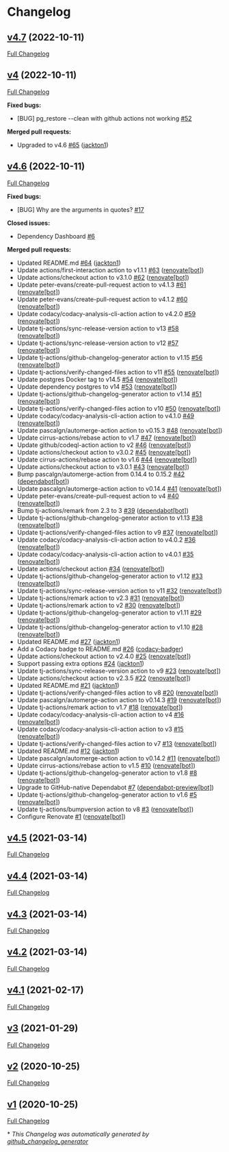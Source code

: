 # Changelog

## [v4.7](https://github.com/tj-actions/pg-restore/tree/v4.7) (2022-10-11)

[Full Changelog](https://github.com/tj-actions/pg-restore/compare/v4...v4.7)

## [v4](https://github.com/tj-actions/pg-restore/tree/v4) (2022-10-11)

[Full Changelog](https://github.com/tj-actions/pg-restore/compare/v4.6...v4)

**Fixed bugs:**

- \[BUG\] pg\_restore --clean with github actions not working [\#52](https://github.com/tj-actions/pg-restore/issues/52)

**Merged pull requests:**

- Upgraded to v4.6 [\#65](https://github.com/tj-actions/pg-restore/pull/65) ([jackton1](https://github.com/jackton1))

## [v4.6](https://github.com/tj-actions/pg-restore/tree/v4.6) (2022-10-11)

[Full Changelog](https://github.com/tj-actions/pg-restore/compare/v4.5...v4.6)

**Fixed bugs:**

- \[BUG\] Why are the arguments in quotes? [\#17](https://github.com/tj-actions/pg-restore/issues/17)

**Closed issues:**

- Dependency Dashboard [\#6](https://github.com/tj-actions/pg-restore/issues/6)

**Merged pull requests:**

- Updated README.md [\#64](https://github.com/tj-actions/pg-restore/pull/64) ([jackton1](https://github.com/jackton1))
- Update actions/first-interaction action to v1.1.1 [\#63](https://github.com/tj-actions/pg-restore/pull/63) ([renovate[bot]](https://github.com/apps/renovate))
- Update actions/checkout action to v3.1.0 [\#62](https://github.com/tj-actions/pg-restore/pull/62) ([renovate[bot]](https://github.com/apps/renovate))
- Update peter-evans/create-pull-request action to v4.1.3 [\#61](https://github.com/tj-actions/pg-restore/pull/61) ([renovate[bot]](https://github.com/apps/renovate))
- Update peter-evans/create-pull-request action to v4.1.2 [\#60](https://github.com/tj-actions/pg-restore/pull/60) ([renovate[bot]](https://github.com/apps/renovate))
- Update codacy/codacy-analysis-cli-action action to v4.2.0 [\#59](https://github.com/tj-actions/pg-restore/pull/59) ([renovate[bot]](https://github.com/apps/renovate))
- Update tj-actions/sync-release-version action to v13 [\#58](https://github.com/tj-actions/pg-restore/pull/58) ([renovate[bot]](https://github.com/apps/renovate))
- Update tj-actions/sync-release-version action to v12 [\#57](https://github.com/tj-actions/pg-restore/pull/57) ([renovate[bot]](https://github.com/apps/renovate))
- Update tj-actions/github-changelog-generator action to v1.15 [\#56](https://github.com/tj-actions/pg-restore/pull/56) ([renovate[bot]](https://github.com/apps/renovate))
- Update tj-actions/verify-changed-files action to v11 [\#55](https://github.com/tj-actions/pg-restore/pull/55) ([renovate[bot]](https://github.com/apps/renovate))
- Update postgres Docker tag to v14.5 [\#54](https://github.com/tj-actions/pg-restore/pull/54) ([renovate[bot]](https://github.com/apps/renovate))
- Update dependency postgres to v14 [\#53](https://github.com/tj-actions/pg-restore/pull/53) ([renovate[bot]](https://github.com/apps/renovate))
- Update tj-actions/github-changelog-generator action to v1.14 [\#51](https://github.com/tj-actions/pg-restore/pull/51) ([renovate[bot]](https://github.com/apps/renovate))
- Update tj-actions/verify-changed-files action to v10 [\#50](https://github.com/tj-actions/pg-restore/pull/50) ([renovate[bot]](https://github.com/apps/renovate))
- Update codacy/codacy-analysis-cli-action action to v4.1.0 [\#49](https://github.com/tj-actions/pg-restore/pull/49) ([renovate[bot]](https://github.com/apps/renovate))
- Update pascalgn/automerge-action action to v0.15.3 [\#48](https://github.com/tj-actions/pg-restore/pull/48) ([renovate[bot]](https://github.com/apps/renovate))
- Update cirrus-actions/rebase action to v1.7 [\#47](https://github.com/tj-actions/pg-restore/pull/47) ([renovate[bot]](https://github.com/apps/renovate))
- Update github/codeql-action action to v2 [\#46](https://github.com/tj-actions/pg-restore/pull/46) ([renovate[bot]](https://github.com/apps/renovate))
- Update actions/checkout action to v3.0.2 [\#45](https://github.com/tj-actions/pg-restore/pull/45) ([renovate[bot]](https://github.com/apps/renovate))
- Update cirrus-actions/rebase action to v1.6 [\#44](https://github.com/tj-actions/pg-restore/pull/44) ([renovate[bot]](https://github.com/apps/renovate))
- Update actions/checkout action to v3.0.1 [\#43](https://github.com/tj-actions/pg-restore/pull/43) ([renovate[bot]](https://github.com/apps/renovate))
- Bump pascalgn/automerge-action from 0.14.4 to 0.15.2 [\#42](https://github.com/tj-actions/pg-restore/pull/42) ([dependabot[bot]](https://github.com/apps/dependabot))
- Update pascalgn/automerge-action action to v0.14.4 [\#41](https://github.com/tj-actions/pg-restore/pull/41) ([renovate[bot]](https://github.com/apps/renovate))
- Update peter-evans/create-pull-request action to v4 [\#40](https://github.com/tj-actions/pg-restore/pull/40) ([renovate[bot]](https://github.com/apps/renovate))
- Bump tj-actions/remark from 2.3 to 3 [\#39](https://github.com/tj-actions/pg-restore/pull/39) ([dependabot[bot]](https://github.com/apps/dependabot))
- Update tj-actions/github-changelog-generator action to v1.13 [\#38](https://github.com/tj-actions/pg-restore/pull/38) ([renovate[bot]](https://github.com/apps/renovate))
- Update tj-actions/verify-changed-files action to v9 [\#37](https://github.com/tj-actions/pg-restore/pull/37) ([renovate[bot]](https://github.com/apps/renovate))
- Update codacy/codacy-analysis-cli-action action to v4.0.2 [\#36](https://github.com/tj-actions/pg-restore/pull/36) ([renovate[bot]](https://github.com/apps/renovate))
- Update codacy/codacy-analysis-cli-action action to v4.0.1 [\#35](https://github.com/tj-actions/pg-restore/pull/35) ([renovate[bot]](https://github.com/apps/renovate))
- Update actions/checkout action [\#34](https://github.com/tj-actions/pg-restore/pull/34) ([renovate[bot]](https://github.com/apps/renovate))
- Update tj-actions/github-changelog-generator action to v1.12 [\#33](https://github.com/tj-actions/pg-restore/pull/33) ([renovate[bot]](https://github.com/apps/renovate))
- Update tj-actions/sync-release-version action to v11 [\#32](https://github.com/tj-actions/pg-restore/pull/32) ([renovate[bot]](https://github.com/apps/renovate))
- Update tj-actions/remark action to v2.3 [\#31](https://github.com/tj-actions/pg-restore/pull/31) ([renovate[bot]](https://github.com/apps/renovate))
- Update tj-actions/remark action to v2 [\#30](https://github.com/tj-actions/pg-restore/pull/30) ([renovate[bot]](https://github.com/apps/renovate))
- Update tj-actions/github-changelog-generator action to v1.11 [\#29](https://github.com/tj-actions/pg-restore/pull/29) ([renovate[bot]](https://github.com/apps/renovate))
- Update tj-actions/github-changelog-generator action to v1.10 [\#28](https://github.com/tj-actions/pg-restore/pull/28) ([renovate[bot]](https://github.com/apps/renovate))
- Updated README.md [\#27](https://github.com/tj-actions/pg-restore/pull/27) ([jackton1](https://github.com/jackton1))
- Add a Codacy badge to README.md [\#26](https://github.com/tj-actions/pg-restore/pull/26) ([codacy-badger](https://github.com/codacy-badger))
- Update actions/checkout action to v2.4.0 [\#25](https://github.com/tj-actions/pg-restore/pull/25) ([renovate[bot]](https://github.com/apps/renovate))
- Support passing extra options [\#24](https://github.com/tj-actions/pg-restore/pull/24) ([jackton1](https://github.com/jackton1))
- Update tj-actions/sync-release-version action to v9 [\#23](https://github.com/tj-actions/pg-restore/pull/23) ([renovate[bot]](https://github.com/apps/renovate))
- Update actions/checkout action to v2.3.5 [\#22](https://github.com/tj-actions/pg-restore/pull/22) ([renovate[bot]](https://github.com/apps/renovate))
- Updated README.md [\#21](https://github.com/tj-actions/pg-restore/pull/21) ([jackton1](https://github.com/jackton1))
- Update tj-actions/verify-changed-files action to v8 [\#20](https://github.com/tj-actions/pg-restore/pull/20) ([renovate[bot]](https://github.com/apps/renovate))
- Update pascalgn/automerge-action action to v0.14.3 [\#19](https://github.com/tj-actions/pg-restore/pull/19) ([renovate[bot]](https://github.com/apps/renovate))
- Update tj-actions/remark action to v1.7 [\#18](https://github.com/tj-actions/pg-restore/pull/18) ([renovate[bot]](https://github.com/apps/renovate))
- Update codacy/codacy-analysis-cli-action action to v4 [\#16](https://github.com/tj-actions/pg-restore/pull/16) ([renovate[bot]](https://github.com/apps/renovate))
- Update codacy/codacy-analysis-cli-action action to v3 [\#15](https://github.com/tj-actions/pg-restore/pull/15) ([renovate[bot]](https://github.com/apps/renovate))
- Update tj-actions/verify-changed-files action to v7 [\#13](https://github.com/tj-actions/pg-restore/pull/13) ([renovate[bot]](https://github.com/apps/renovate))
- Updated README.md [\#12](https://github.com/tj-actions/pg-restore/pull/12) ([jackton1](https://github.com/jackton1))
- Update pascalgn/automerge-action action to v0.14.2 [\#11](https://github.com/tj-actions/pg-restore/pull/11) ([renovate[bot]](https://github.com/apps/renovate))
- Update cirrus-actions/rebase action to v1.5 [\#10](https://github.com/tj-actions/pg-restore/pull/10) ([renovate[bot]](https://github.com/apps/renovate))
- Update tj-actions/github-changelog-generator action to v1.8 [\#8](https://github.com/tj-actions/pg-restore/pull/8) ([renovate[bot]](https://github.com/apps/renovate))
- Upgrade to GitHub-native Dependabot [\#7](https://github.com/tj-actions/pg-restore/pull/7) ([dependabot-preview[bot]](https://github.com/apps/dependabot-preview))
- Update tj-actions/github-changelog-generator action to v1.6 [\#5](https://github.com/tj-actions/pg-restore/pull/5) ([renovate[bot]](https://github.com/apps/renovate))
- Update tj-actions/bumpversion action to v8 [\#3](https://github.com/tj-actions/pg-restore/pull/3) ([renovate[bot]](https://github.com/apps/renovate))
- Configure Renovate [\#1](https://github.com/tj-actions/pg-restore/pull/1) ([renovate[bot]](https://github.com/apps/renovate))

## [v4.5](https://github.com/tj-actions/pg-restore/tree/v4.5) (2021-03-14)

[Full Changelog](https://github.com/tj-actions/pg-restore/compare/v4.4...v4.5)

## [v4.4](https://github.com/tj-actions/pg-restore/tree/v4.4) (2021-03-14)

[Full Changelog](https://github.com/tj-actions/pg-restore/compare/v4.3...v4.4)

## [v4.3](https://github.com/tj-actions/pg-restore/tree/v4.3) (2021-03-14)

[Full Changelog](https://github.com/tj-actions/pg-restore/compare/v4.2...v4.3)

## [v4.2](https://github.com/tj-actions/pg-restore/tree/v4.2) (2021-03-14)

[Full Changelog](https://github.com/tj-actions/pg-restore/compare/v4.1...v4.2)

## [v4.1](https://github.com/tj-actions/pg-restore/tree/v4.1) (2021-02-17)

[Full Changelog](https://github.com/tj-actions/pg-restore/compare/v3...v4.1)

## [v3](https://github.com/tj-actions/pg-restore/tree/v3) (2021-01-29)

[Full Changelog](https://github.com/tj-actions/pg-restore/compare/v2...v3)

## [v2](https://github.com/tj-actions/pg-restore/tree/v2) (2020-10-25)

[Full Changelog](https://github.com/tj-actions/pg-restore/compare/v1...v2)

## [v1](https://github.com/tj-actions/pg-restore/tree/v1) (2020-10-25)

[Full Changelog](https://github.com/tj-actions/pg-restore/compare/22cf8fead7a1ee090656f4a54c89de3277e1fc56...v1)



\* *This Changelog was automatically generated by [github_changelog_generator](https://github.com/github-changelog-generator/github-changelog-generator)*

